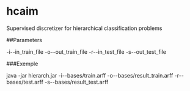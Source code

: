 # hcaim

Supervised discretizer for hierarchical classification problems

##Parameters

-i--in_train_file
-o--out_train_file
-r--in_test_file 
-s--out_test_file

###Exemple

java -jar hierarch.jar -i--bases/train.arff -o--bases/result_train.arff -r--bases/test.arff -s--bases/result_test.arff
